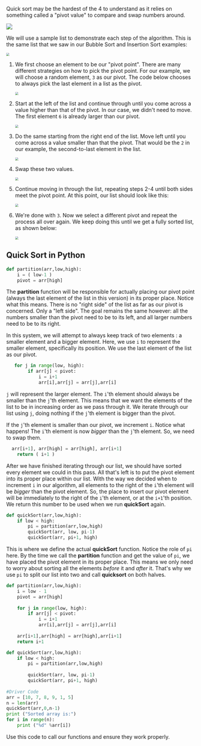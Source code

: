 <!--title={Quicksort}-->

<!--badges={Algorithms:15,Python:5}-->

<!--concepts={Quick sort}-->

Quick sort may be the hardest of the 4 to understand as it relies on something called a "pivot value"  to compare and swap numbers around.

![](https://upload.wikimedia.org/wikipedia/commons/9/9c/Quicksort-example.gif)

We will use a sample list to demonstrate each step of the algorithm. This is the same list that we saw in our Bubble Sort and Insertion Sort examples:

<img src="https://i.imgur.com/zk2xJXQ.png" style="zoom:50%;" />

1. We first choose an element to be our "pivot point".  There are many different strategies on how to pick the pivot point. For our example, we will choose a random element, `3` as our pivot. The code below chooses to always pick the last element in a list as the pivot.

   <img src="https://i.imgur.com/7ufS3Er.png" style="zoom:50%;" />

2. Start at the left of the list and continue through until you come across a value higher than that of the pivot. In our case, we didn't need to move. The first element `6` is already larger than our pivot.

   <img src="https://i.imgur.com/hb36hKT.png" style="zoom:50%;" />

3. Do the same starting from the right end of the list. Move left until you come across a value smaller than that the pivot. That would be the `2` in our example, the second-to-last element in the list.

   <img src="https://i.imgur.com/0BjFH8T.png" style="zoom:50%;" />

4. Swap these two values.

   <img src="https://i.imgur.com/u5qpfjC.png" style="zoom:50%;" />

5. Continue moving in through the list, repeating steps 2-4 until both sides meet the pivot point. At this point, our list should look like this:

   <img src="https://i.imgur.com/S9aJi1I.png" style="zoom:50%;" />

6. We're done with `3`. Now we select a different pivot and repeat the process all over again. We keep doing this until we get a fully sorted list, as shown below:

   <img src="https://i.imgur.com/3NTptL2.png" style="zoom:50%;" />

## Quick Sort in Python

```python
def partition(arr,low,high): 
    i = ( low-1 )         
    pivot = arr[high]     
```

The **partition** function will be responsible for actually placing our pivot point (always the last element of the list in this version) in its proper place. Notice what this means. There is no "right side" of the list as far as our pivot is concerned. Only a "left side". The goal remains the same however: all the numbers smaller than the pivot need to be to its left, and all larger numbers need to be to its right.  

In this system, we will attempt to always keep track of two elements : a smaller element and a bigger element. Here, we use `i` to represent the smaller element, specifically its position. We use the last element of the list as our pivot.

```python
   for j in range(low, high):
        if arr[j] < pivot:
            i = i+1 
            arr[i],arr[j] = arr[j],arr[i] 
```

`j` will represent the larger element. The `i`'th element should always be smaller than the `j`'th element. This means that we want the elements of the list to be in increasing order as we pass through it.  We iterate through our list using `j`, doing nothing if the `j`'th element is bigger than the pivot. 

If the `j`'th element is smaller than our pivot, we increment `i`. Notice what happens! The `i`'th element is now *bigger* than the `j`'th element. So, we need to swap them.

```python
  arr[i+1], arr[high] = arr[high], arr[i+1] 
    return ( i+1 ) 
```

After we have finished iterating through our list, we should have sorted every element we could in this pass. All that's left is to put the pivot element into its proper place within our list. With the way we decided when to increment `i` in our algorithm, all elements to the right of the `i`'th element will be *bigger* than the pivot element. So, the place to insert our pivot element will be immediately to the right of the `i`'th element, or at the `i+1`'th position. We return this number to be used when we run **quickSort** again.

```python
def quickSort(arr,low,high): 
    if low < high: 
        pi = partition(arr,low,high) 
        quickSort(arr, low, pi-1) 
        quickSort(arr, pi+1, high) 
```

This is where we define the actual **quickSort** function. Notice the role of `pi` here. By the time we call the **partition** function and get the value of `pi`, we have placed the pivot element in its proper place. This means we only need to worry about sorting all the elements *before* it and *after* it. That's why we use `pi` to split our list into two and call **quicksort** on both halves. 

```python
def partition(arr,low,high): 
    i = low - 1
    pivot = arr[high]
  
    for j in range(low, high): 
        if arr[j] < pivot: 
            i = i+1 
            arr[i],arr[j] = arr[j],arr[i] 
            
    arr[i+1],arr[high] = arr[high],arr[i+1] 
    return i+1 

def quickSort(arr,low,high): 
    if low < high: 
        pi = partition(arr,low,high) 
        
        quickSort(arr, low, pi-1) 
        quickSort(arr, pi+1, high)
        
#Driver Code
arr = [10, 7, 8, 9, 1, 5] 
n = len(arr) 
quickSort(arr,0,n-1) 
print ("Sorted array is:") 
for i in range(n): 
    print ("%d" %arr[i])
```

Use this code to call our functions and ensure they work properly.